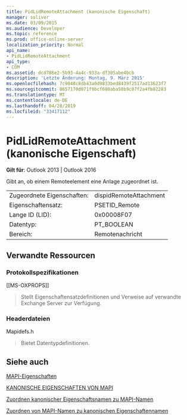```yaml
---
title: PidLidRemoteAttachment (kanonische Eigenschaft)
manager: soliver
ms.date: 03/09/2015
ms.audience: Developer
ms.topic: reference
ms.prod: office-online-server
localization_priority: Normal
api_name:
- PidLidRemoteAttachment
api_type:
- COM
ms.assetid: dcd786e2-5b93-4a4c-933a-df305abe4bcb
description: 'Letzte Änderung: Montag, 9. März 2015'
ms.openlocfilehash: 7c9048c8db43a0d9833bed8439f2517ad13623f7
ms.sourcegitcommit: 8657170d071f9bcf680aba50b9c07f2a4fb82283
ms.translationtype: MT
ms.contentlocale: de-DE
ms.lasthandoff: 04/28/2019
ms.locfileid: "33417112"
---
```

# <a name="pidlidremoteattachment-canonical-property"></a>PidLidRemoteAttachment (kanonische Eigenschaft)

  
  
**Gilt für**: Outlook 2013 | Outlook 2016 
  
Gibt an, ob einem Remoteelement eine Anlage zugeordnet ist.
  
|||
|:-----|:-----|
|Zugeordnete Eigenschaften:  <br/> |dispidRemoteAttachment  <br/> |
|Eigenschaftensatz:  <br/> |PSETID_Remote  <br/> |
|Lange ID (LID):  <br/> |0x00008F07  <br/> |
|Datentyp:  <br/> |PT_BOOLEAN  <br/> |
|Bereich:  <br/> |Remotenachricht  <br/> |
   
## <a name="related-resources"></a>Verwandte Ressourcen

### <a name="protocol-specifications"></a>Protokollspezifikationen

[[MS-OXPROPS]] 
  
> Stellt Eigenschaftensatzdefinitionen und Verweise auf verwandte Exchange Server zur Verfügung.
    
### <a name="header-files"></a>Headerdateien

Mapidefs.h
  
> Bietet Datentypdefinitionen.
    
## <a name="see-also"></a>Siehe auch



[MAPI-Eigenschaften](mapi-properties.md)
  
[KANONISCHE EIGENSCHAFTEN VON MAPI](mapi-canonical-properties.md)
  
[Zuordnen kanonischer Eigenschaftsnamen zu MAPI-Namen](mapping-canonical-property-names-to-mapi-names.md)
  
[Zuordnen von MAPI-Namen zu kanonischen Eigenschaftennamen](mapping-mapi-names-to-canonical-property-names.md)

